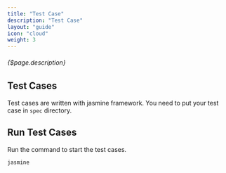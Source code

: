 ```yaml
---
title: "Test Case"
description: "Test Case"
layout: "guide"
icon: "cloud"
weight: 3
---
```


###### {$page.description}

<article id="1">

## Test Cases

Test cases are written with jasmine framework. You need to put your test case in `spec` directory.

</article>

<article id="2">

## Run Test Cases

Run the command to start the test cases.

```bash
jasmine
```

</article>
